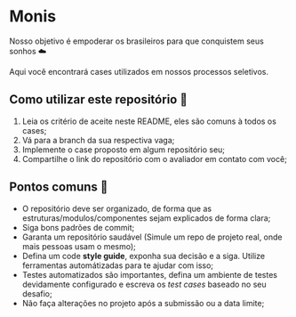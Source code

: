 # Monis

Nosso objetivo é empoderar os brasileiros para que conquistem seus sonhos ☁️

Aqui você encontrará cases utilizados em nossos processos seletivos.

## Como utilizar este repositório 📖

1. Leia os critério de aceite neste README, eles são comuns à todos os cases;
1. Vá para a branch da sua respectiva vaga;
1. Implemente o case proposto em algum repositório seu;
1. Compartilhe o link do repositório com o avaliador em contato com você;

## Pontos comuns 📜

- O repositório deve ser organizado, de forma que as estruturas/modulos/componentes sejam explicados de forma clara;
- Siga bons padrões de commit;
- Garanta um repositório saudável (Simule um repo de projeto real, onde mais pessoas usam o mesmo);
- Defina um code **style guide**, exponha sua decisão e a siga. Utilize ferramentas automátizadas para te ajudar com isso;
- Testes automatizados são importantes, defina um ambiente de testes devidamente configurado e escreva os _test cases_ baseado no seu desafio;
- Não faça alterações no projeto após a submissão ou a data limite;
